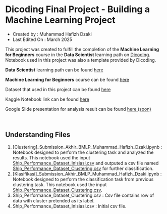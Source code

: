 # Dicoding Final Project - Building a Machine Learning Project

- Created by : Muhammad Hafizh Dzaki
- Last Edited On : March 2025

This project was created to fulfill the completion of the **Machine Learning for Beginners** course in the **Data Scientist** learning path on [Dicoding](https://www.dicoding.com). Notebook used in this project was also a template provided by Dicoding.

**Data Scientist** learning path can be found [here](https://www.dicoding.com/learningpaths/60)

**Machine Learning for Beginners** course can be found [here](https://www.dicoding.com/academies/184-belajar-machine-learning-untuk-pemula)

Dataset that used in this project can be found [here](https://www.kaggle.com/datasets/jeleeladekunlefijabi/ship-performance-clustering-dataset)

Kaggle Notebook link can be found [here](https://www.kaggle.com/code/hafizhdzaki/ship-performance-clustering-data-analysis)

Google Slide presentation for analysis result can be found [here (soon)](#dicoding-final-project---building-a-machine-learning-project)

<br>

## Understanding Files

1. [Clustering]_Submission_Akhir_BMLP_Muhammad_Hafizh_Dzaki.ipynb : Notebook designed to perform the clustering task and analyzed the results. This notebook used the input <u>Ship_Performance_Dataset_Inisiasi.csv</u> and outputed a csv file named <u>Ship_Performance_Dataset_Clustering.csv</u> for further classification.
2. [Klasifikasi]_Submission_Akhir_BMLP_Muhammad_Hafizh_Dzaki.ipynb : Notebook designed to perform the classification task from previous clustering task. This notebook used the input <u>Ship_Performance_Dataset_Clustering.csv</u>.
3. Ship_Performance_Dataset_Clustering.csv : Csv file contains row of data with cluster pretended as its label.
4. Ship_Performance_Dataset_Inisiasi.csv : Initial csv file.
